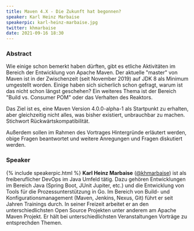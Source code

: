```yaml
---
title: Maven 4.X - Die Zukunft hat begonnen?
speaker: Karl Heinz Marbaise
speakerpic: karl-heinz-marbaise.jpg
twitter: khmarbaise
date: 2021-09-16 18:30
---
```


### Abstract

Wie einige schon bemerkt haben dürften, gibt es etliche Aktivitäten im Bereich der Entwicklung von Apache Maven.
Der aktuelle "master" von Maven ist in der Zwischenzeit (seit November 2019) auf JDK 8 als Minimum umgestellt worden.
Einige haben sich sicherlich schon gefragt, warum ist das nicht schon längst geschehen?
Ein weiteres Thema ist der Bereich "Build vs. Consumer POM" oder das Verhalten des Reaktors.

Das Ziel ist es, eine Maven Version 4.0.0-alpha-1 als Startpunkt zu erhalten, aber gleichzeitig nicht alles, was bisher existiert, unbrauchbar zu machen.
Stichwort Rückwärtskompatibilität.

Außerdem sollen im Rahmen des Vortrages Hintergründe erläutert werden, obige Fragen beantwortet und weitere Anregungen und Fragen diskutiert werden.

### Speaker

{% include speakerpic.html %}
__Karl Heinz Marbaise__ ([@khmarbaise](https://twitter.com/khmarbaise)) ist als freiberuflicher DevOps im Java Umfeld tätig.
Dazu gehören Entwicklungen im Bereich Java (Spring Boot, JUnit Jupiter, etc.) und die Entwicklung von Tools für die Prozessunterstützung in Go.
Im Bereich von Build- und Konfigurationsmanagement (Maven, Jenkins, Nexus, Git) führt er seit Jahren Trainings durch.
In seiner Freizeit arbeitet er an den unterschiedlichsten Open Source Projekten unter anderem am Apache Maven Projekt.
Er hält bei unterschiedlichsten Veranstaltungen Vorträge zu entsprechden Themen.

